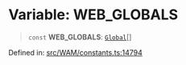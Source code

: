 # Variable: WEB\_GLOBALS

> `const` **WEB\_GLOBALS**: [`Global`](../type-aliases/Global.md)[]

Defined in: [src/WAM/constants.ts:14794](https://github.com/Fokusdotid/Baileys/blob/3533fb5d5a1e97f0cc8384505a121b389a346518/src/WAM/constants.ts#L14794)
